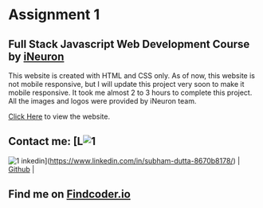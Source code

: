 # Assignment 1
## Full Stack Javascript Web Development Course by [iNeuron](https://ineuron.ai/)

This website is created with HTML and CSS only. As of now, this website is not mobile responsive, but I will update this project very soon to make it mobile responsive. It took me almost 2 to 3 hours to complete this project. All the images and logos were provided by iNeuron team.

[Click Here](https://streetstyle-project1.netlify.app) to view the website.


## Contact me: [L![1](https://user-images.githubusercontent.com/109664373/215480529-b37d8e14-ce1f-490b-b883-ad5f779af20e.png)
![1](https://user-images.githubusercontent.com/109664373/215480595-7f82fe3c-f05f-4711-bee2-206a9ec375d2.png)
inkedin](https://www.linkedin.com/in/subham-dutta-8670b8178/) | [Github](https://github.com/yuvanbharathin) |  

## Find me on [Findcoder.io](https://www.findcoder.io/u/yuvanbharathi)

